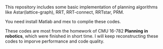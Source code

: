 This repository includes some basic implementation of planning algorithms like Astar(lattice-graph), RRT, RRT-connect, RRTstar, PRM.

You need install Matlab and mex to complie these codes.

These codes are most from the homework of CMU 16-782 **Planning in robotics**, which were finished in short time. I will keep reconstructing these codes to imporve performance and code quality. 




